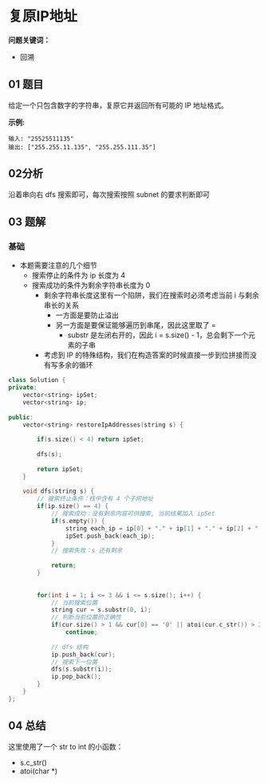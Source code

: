 # 复原IP地址
**问题关键词：**

- 回溯

## 01 题目

给定一个只包含数字的字符串，复原它并返回所有可能的 IP 地址格式。

**示例:**

```
输入: "25525511135"
输出: ["255.255.11.135", "255.255.111.35"]
```

## 02分析

沿着串向右 dfs 搜索即可，每次搜索按照 subnet 的要求判断即可

## 03 题解

### 基础

- 本题需要注意的几个细节
  - 搜索停止的条件为 ip 长度为 4
  - 搜索成功的条件为剩余字符串长度为 0
    - 剩余字符串长度这里有一个陷阱，我们在搜索时必须考虑当前 i 与剩余串长的关系
      - 一方面是要防止溢出
      - 另一方面是要保证能够遍历到串尾，因此这里取了 =
        - substr 是左闭右开的，因此 i = s.size() - 1，总会剩下一个元素的子串
    - 考虑到 IP 的特殊结构，我们在构造答案的时候直接一步到位拼接而没有写多余的循环

```c++
class Solution {
private:
    vector<string> ipSet;
    vector<string> ip;
    
public:
    vector<string> restoreIpAddresses(string s) {
        
        if(s.size() < 4) return ipSet;
        
        dfs(s);
        
        return ipSet;
    }
    
    void dfs(string s) {
        // 搜索终止条件：栈中含有 4 个子网地址
        if(ip.size() == 4) {
            // 搜索成功：没有剩余内容可供搜索, 当前结果加入 ipSet
            if(s.empty()) {
                string each_ip = ip[0] + "." + ip[1] + "." + ip[2] + "." + ip[3];
                ipSet.push_back(each_ip);
            }
            // 搜索失败：s 还有剩余
            
            return;
        }
        
        
        for(int i = 1; i <= 3 && i <= s.size(); i++) {
            // 当前搜索位置
            string cur = s.substr(0, i);
            // 判断当前位置的正确性
            if(cur.size() > 1 && cur[0] == '0' || atoi(cur.c_str()) > 255)
                continue;
            
            // dfs 结构
            ip.push_back(cur);
            // 搜索下一位置
            dfs(s.substr(i));
            ip.pop_back();
        }
    }
};
```

## 04 总结

这里使用了一个 str to int 的小函数：

- s.c_str()
- atoi(char *)